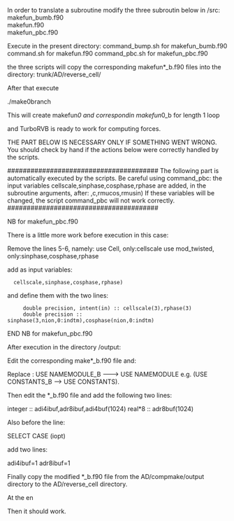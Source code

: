 In order to translate a subroutine modify the three subroutin below in /src:
makefun_bumb.f90   
makefun.f90       
makefun_pbc.f90  

Execute in the present directory:
command_bump.sh   for         makefun_bumb.f90                    
command.sh        for         makefun.f90 
command_pbc.sh    for         makefun_pbc.f90                           

the three scripts will copy the corresponding 
   makefun*_b.f90 
files into the directory:
   trunk/AD/reverse_cell/

After that execute

./make0branch 

This will create makefun*0 and correspondin makefun*0_b for length 1 loop 

and TurboRVB  is ready to work for computing forces.

THE PART BELOW IS NECESSARY ONLY IF SOMETHING WENT WRONG.
You should check by hand if the actions below were correctly handled by the 
scripts.

#######################################
The following part is automatically executed by the scripts.
Be careful using command_pbc: 
the input variables 
   cellscale,sinphase,cosphase,rphase
are added, in the subroutine arguments, after:
   ,c,rmucos,rmusin)
If these variables will be changed, the script command_pbc
will not work correctly.
#######################################



NB for makefun_pbc.f90  

There is a little more work before execution in this case:

Remove the lines 5-6, namely:
         use Cell,      only:cellscale 
         use mod_twisted,       only:sinphase,cosphase,rphase
  
add   as input variables:

      cellscale,sinphase,cosphase,rphase) 

and define them with the two lines:

         double precision, intent(in) :: cellscale(3),rphase(3)  
         double precision :: sinphase(3,nion,0:indtm),cosphase(nion,0:indtm)

END NB for makefun_pbc.f90



After execution in the directory /output:

Edit the corresponding make*_b.f90 file and:

Replace : USE NAMEMODULE_B  --->  USE NAMEMODULE
e.g. (USE CONSTANTS_B     -->  USE CONSTANTS).

Then edit the *_b.f90 file and add the following two lines:

  integer :: adi4ibuf,adr8ibuf,adi4buf(1024)
  real*8  :: adr8buf(1024)


Also before the line:

SELECT CASE (iopt)

add two lines:

  adi4ibuf=1
  adr8ibuf=1


Finally  copy  the modified *_b.f90 file from the 
AD/compmake/output directory to the  AD/reverse_cell directory.


At the en

Then it should work.




